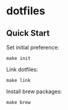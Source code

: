 # dotfiles

## Quick Start

Set initial preference:

```
make init
```

Link dotfiles:

```
make link
```

Install brew packages:

```
make brew
```
